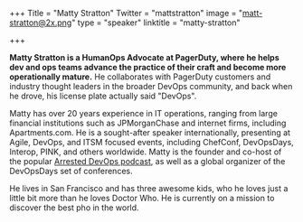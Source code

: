 +++
Title = "Matty Stratton"
Twitter = "mattstratton"
image = "matt-stratton@2x.png"
type = "speaker"
linktitle = "matty-stratton"

+++

**Matty Stratton is a HumanOps Advocate at PagerDuty, where he helps dev and ops teams advance the practice of their craft and become more operationally mature.** He collaborates with PagerDuty customers and industry thought leaders in the broader DevOps community, and back when he drove, his license plate actually said "DevOps".

Matty has over 20 years experience in IT operations, ranging from large financial institutions such as JPMorganChase and internet firms, including Apartments.com. He is a sought-after speaker internationally, presenting at Agile, DevOps, and ITSM focused events, including ChefConf, DevOpsDays, Interop, PINK, and others worldwide. Matty is the founder and co-host of the popular [Arrested DevOps podcast](https://www.arresteddevops.com/), as well as a global organizer of the DevOpsDays set of conferences.

He lives in San Francisco and has three awesome kids, who he loves just a little bit more than he loves Doctor Who. He is currently on a mission to discover the best pho in the world.
